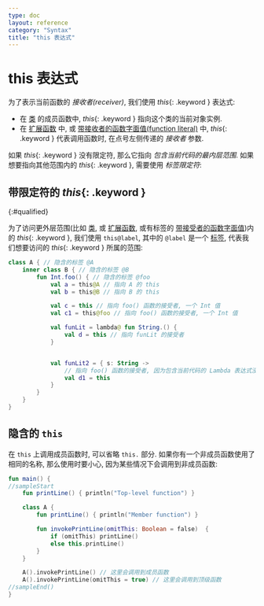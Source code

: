```yaml
---
type: doc
layout: reference
category: "Syntax"
title: "this 表达式"
---
```


# this 表达式

为了表示当前函数的 _接收者(receiver)_, 我们使用 *this*{: .keyword } 表达式:

* 在 [类](classes.html#inheritance) 的成员函数中, *this*{: .keyword } 指向这个类的当前对象实例.
* 在 [扩展函数](extensions.html) 中, 或 [带接收者的函数字面值(function literal)](lambdas.html#function-literals-with-receiver) 中,
*this*{: .keyword } 代表调用函数时, 在点号左侧传递的 _接收者_ 参数.

如果 *this*{: .keyword } 没有限定符, 那么它指向 _包含当前代码的最内层范围_. 如果想要指向其他范围内的 *this*{: .keyword }, 需要使用 _标签限定符_:

## 带限定符的 *this*{: .keyword }
{:#qualified}

为了访问更外层范围(比如 [类](classes.html), 或 [扩展函数](extensions.html),
或有标签的 [带接受者的函数字面值](lambdas.html#function-literals-with-receiver))内的 *this*{: .keyword },
我们使用 `this@label`, 其中的 `@label` 是一个 [标签](returns.html), 代表我们想要访问的 *this*{: .keyword } 所属的范围:

<div class="sample" markdown="1" theme="idea" data-highlight-only auto-indent="false">

```kotlin
class A { // 隐含的标签 @A
    inner class B { // 隐含的标签 @B
        fun Int.foo() { // 隐含的标签 @foo
            val a = this@A // 指向 A 的 this
            val b = this@B // 指向 B 的 this

            val c = this // 指向 foo() 函数的接受者, 一个 Int 值
            val c1 = this@foo // 指向 foo() 函数的接受者, 一个 Int 值

            val funLit = lambda@ fun String.() {
                val d = this // 指向 funLit 的接受者
            }


            val funLit2 = { s: String ->
                // 指向 foo() 函数的接受者, 因为包含当前代码的 Lambda 表达式没有接受者
                val d1 = this
            }
        }
    }
}
```

</div>

## 隐含的 `this`

在 `this` 上调用成员函数时, 可以省略 `this.` 部分.
如果你有一个非成员函数使用了相同的名称, 那么使用时要小心, 因为某些情况下会调用到非成员函数:

<div class="sample" markdown="1" theme="idea" data-min-compiler-version="1.3">

```kotlin
fun main() {
//sampleStart
    fun printLine() { println("Top-level function") }

    class A {
        fun printLine() { println("Member function") }

        fun invokePrintLine(omitThis: Boolean = false)  {
            if (omitThis) printLine()
            else this.printLine()
        }
    }

    A().invokePrintLine() // 这里会调用到成员函数
    A().invokePrintLine(omitThis = true) // 这里会调用到顶级函数
//sampleEnd()
}
```
</div>
